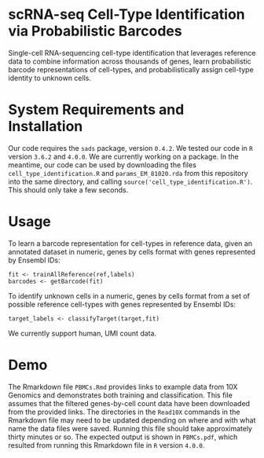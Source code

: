 # scRNA-seq Cell-Type Identification via Probabilistic Barcodes

Single-cell RNA-sequencing cell-type identification that leverages reference data to combine information across thousands of genes, learn probabilistic barcode representations of cell-types, and probabilistically assign cell-type identity to unknown cells.

# System Requirements and Installation

Our code requires the ```sads``` package, version ```0.4.2```. We tested our code in ```R``` version ```3.6.2``` and ```4.0.0```. We are currently working on a package. In the meantime, our code can be used by downloading the files ```cell_type_identification.R``` and ```params_EM_81020.rda``` from this repository into the same directory, and calling ```source('cell_type_identification.R')```. This should only take a few seconds. 

# Usage

To learn a barcode representation for cell-types in reference data, given an annotated dataset in numeric, genes by cells format with genes represented by Ensembl IDs:

```
fit <- trainAllReference(ref,labels)
barcodes <- getBarcode(fit)
```

To identify unknown cells in a numeric, genes by cells format from a set of possible reference cell-types with genes represented by Ensembl IDs:

```
target_labels <- classifyTarget(target,fit)
```

We currently support human, UMI count data. 

# Demo

The Rmarkdown file ```PBMCs.Rmd``` provides links to example data from 10X Genomics and demonstrates both training and classification. This file assumes that the filtered genes-by-cell count data have been downloaded from the provided links. The directories in the ```Read10X``` commands in the Rmarkdown file may need to be updated depending on where and with what name the data files were saved. Running this file should take approximately thirty minutes or so. The expected output is shown in ```PBMCs.pdf```, which resulted from running this Rmarkdown file in ```R``` version ```4.0.0```.
